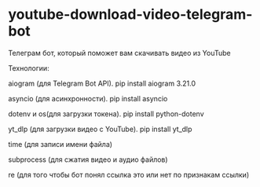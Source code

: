 # youtube-download-video-telegram-bot

Телеграм бот, который поможет вам скачивать видео из YouTube

Технологии:

aiogram (для Telegram Bot API). pip install aiogram 3.21.0

asyncio (для асинхронности). pip install asyncio

dotenv и os(для загрузки токена). pip install python-dotenv

yt_dlp (для загрузки видео с YouTube). pip install yt_dlp

time (для записи имени файла)

subprocess (для сжатия видео и аудио файлов)

re (для того чтобы бот понял ссылка это или нет по признакам ссылки)
